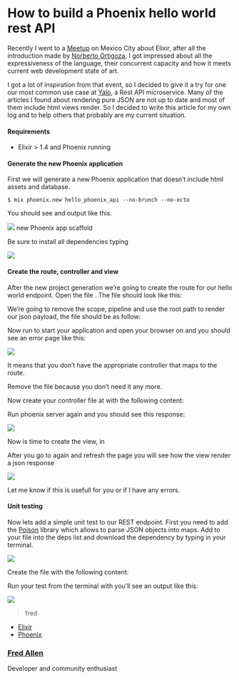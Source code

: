 # How to build a Phoenix hello world rest API

Recently I went to a
[Meetup](https://www.meetup.com/Elixir-Mexico-City/events/238410497/) on Mexico
City about Elixir, after all the introduction made by [Norberto
Ortigoza](https://medium.com/@hiphoox), I got impressed about all the
expressiveness of the language, their concurrent capacity and how it meets
current web development state of art.

I got a lot of inspiration from that event, so I decided to give it a try for
one our most common use case at [Yalo](https://medium.com/@Yalochat), a Rest API
microservice. Many of the articles I found about rendering pure JSON are not up
to date and most of them include html views render. So I decided to write this
article for my own log and to help others that probably are my current
situation.

#### Requirements

* Elixir > 1.4 and Phoenix running

#### Generate the new Phoenix application

First we will generate a new Phoenix application that doesn’t include html
assets and database.

    $ mix phoenix.new hello_phoenix_api --no-brunch --no-ecto

You should see and output like this.

![](https://cdn-images-1.medium.com/max/720/1*7HhgWcCQznyPF82zdBi_Kg.png)
<span class="figcaption_hack">new Phoenix app scaffold</span>

Be sure to install all dependencies typing 

![](https://cdn-images-1.medium.com/max/720/1*T-6z-cTQ5ePuCfvyjBbIPA.png)

#### Create the route, controller and view

After the new project generation we’re going to create the route for our hello
world endpoint. Open the file  . The file should look like this:

We’re going to remove the  scope,  pipeline and use the root path to render our
json payload, the file should be as follow:

Now run  to start your application and open your browser on  and you should see
an error page like this:

![](https://cdn-images-1.medium.com/max/900/1*oGLAMidqvPFMAfsiqgNY3Q.png)

It means that you don’t have the appropriate controller that maps to the route.

Remove the  file because you don’t need it any more.

Now create your controller file at  with the following content:

Run phoenix server again and you should see this response:

![](https://cdn-images-1.medium.com/max/900/1*o1ILA80ZDa1quCVZVw95uA.png)

Now is time to create the view, in 

After you go to  again and refresh the page you will see how the view render a
json response

![](https://cdn-images-1.medium.com/max/720/1*PbHPX8AFb_reswocC1h1Mg.png)

Let me know if this is usefull for you or if I have any errors.

#### Unit testing

Now lets add a simple unit test to our REST endpoint. First you need to add the
[Poison](https://github.com/devinus/poison) library which allows to parse JSON
objects into maps. Add to your  file into the deps list and download the
dependency by typing  in your terminal.

![](https://cdn-images-1.medium.com/max/720/1*f1wGbbSpiRpKZ435n3wRFg.png)

Create the file  with the following content:

Run your test from the terminal with  you’ll see an output like this:

![](https://cdn-images-1.medium.com/max/720/1*YEXY1YKEJ8AJy43VKZXgKw.png)

> fred

* [Elixir](https://medium.com/tag/elixir?source=post)
* [Phoenix](https://medium.com/tag/phoenix?source=post)

### [Fred Allen](https://medium.com/@fredjourney)

Developer and community enthusiast
